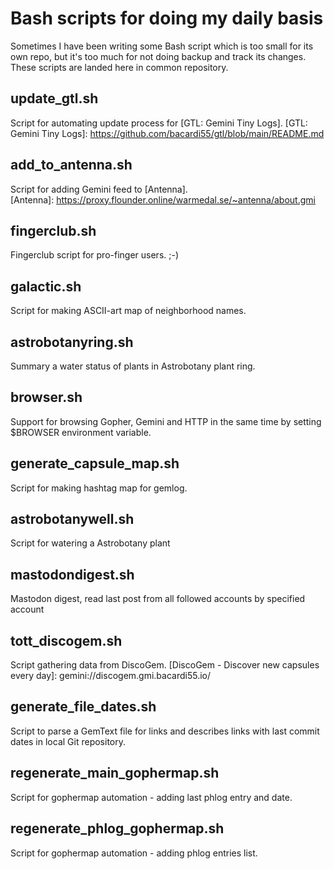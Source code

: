 # Bash scripts for doing my daily basis

Sometimes I have been writing some Bash script which is too small for its own repo, but it's too much for not doing backup and track its changes. These scripts are landed here in common repository. 

## update_gtl.sh
Script for automating update process for [GTL: Gemini Tiny Logs]. 
[GTL: Gemini Tiny Logs]: https://github.com/bacardi55/gtl/blob/main/README.md

## add_to_antenna.sh
Script for adding Gemini feed to [Antenna].  
[Antenna]: https://proxy.flounder.online/warmedal.se/~antenna/about.gmi

## fingerclub.sh
Fingerclub script for pro-finger users. ;-)

## galactic.sh
Script for making ASCII-art map of neighborhood names.

## astrobotanyring.sh
Summary a water status of plants in Astrobotany plant ring.

## browser.sh
Support for browsing Gopher, Gemini and HTTP in the same time by setting $BROWSER environment variable.

## generate_capsule_map.sh
Script for making hashtag map for gemlog.

## astrobotanywell.sh
Script for watering a Astrobotany plant

## mastodondigest.sh
Mastodon digest, read last post from all followed accounts by specified account

## tott_discogem.sh
Script gathering data from DiscoGem.
[DiscoGem - Discover new capsules every day]: gemini://discogem.gmi.bacardi55.io/

## generate_file_dates.sh
Script to parse a GemText file for links and describes links with last commit dates in local Git repository.

## regenerate_main_gophermap.sh  
Script for gophermap automation - adding last phlog entry and date. 

## regenerate_phlog_gophermap.sh
Script for gophermap automation - adding phlog entries list. 
